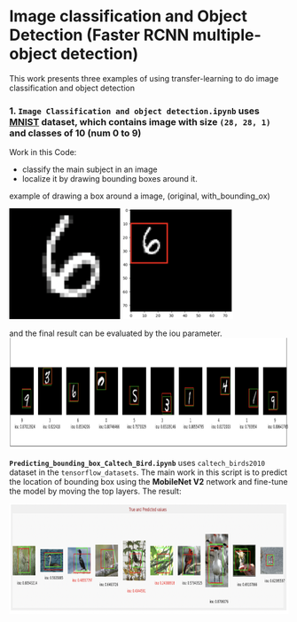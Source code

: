 # Image classification and Object Detection (Faster RCNN multiple-object detection)

This work presents three examples of using transfer-learning to do image classification and object detection

### 1. **`Image Classification and object detection.ipynb`** uses [MNIST](http://yann.lecun.com/exdb/mnist/) dataset, which contains image with size `(28, 28, 1)` and classes of 10 (num 0 to 9)

Work in this Code:
- classify the main subject in an image
- localize it by drawing bounding boxes around it.

example of drawing a box around a image, (original, with_bounding_ox)
<p float="left">
  <img src='original_num.png' width="200" height="200"/>
  <img src='boudning_box_num.png' width="200" height="200"/> 
</p>

and the final result can be evaluated by the iou parameter.
 <img src='result.png' width="2000" height="200"/>
 
 **`Predicting_bounding_box_Caltech_Bird.ipynb`** uses `caltech_birds2010` dataset in the `tensorflow_datasets`. 
 The main work in this script is to predict the location of bounding box using the **MobileNet V2** network and fine-tune the model by moving the top layers. 
 The result:
 
<img src='result_bird.png' width="2000" height="200"/>
